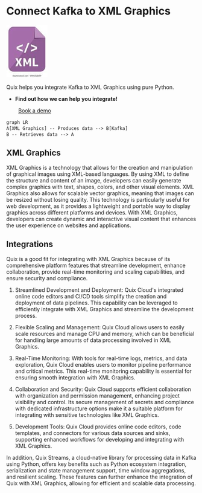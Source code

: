 # Connect Kafka to XML Graphics

![](./images/logo_1.jpg)

Quix helps you integrate Kafka to XML Graphics using pure Python.

<div class="grid cards blog-grid-card" markdown>

- __Find out how we can help you integrate!__

    <a class="md-button md-button--primary" href="https://share.hsforms.com/1iW0TmZzKQMChk0lxd_tGiw4yjw2?__hstc=175542013.2303933fbd746c0ac86d9ccbe9bc9100.1728383268831.1729603416735.1729620918855.31&__hssc=175542013.1.1729620918855&__hsfp=2132701734" target="_blank" style="margin:.5rem;">Book a demo</a>

</div>

```mermaid
graph LR
A[XML Graphics] -- Produces data --> B[Kafka]
B -- Retrieves data --> A
```

## XML Graphics

XML Graphics is a technology that allows for the creation and manipulation of graphical images using XML-based languages. By using XML to define the structure and content of an image, developers can easily generate complex graphics with text, shapes, colors, and other visual elements. XML Graphics also allows for scalable vector graphics, meaning that images can be resized without losing quality. This technology is particularly useful for web development, as it provides a lightweight and portable way to display graphics across different platforms and devices. With XML Graphics, developers can create dynamic and interactive visual content that enhances the user experience on websites and applications.

## Integrations

Quix is a good fit for integrating with XML Graphics because of its comprehensive platform features that streamline development, enhance collaboration, provide real-time monitoring and scaling capabilities, and ensure security and compliance. 

1. Streamlined Development and Deployment: Quix Cloud's integrated online code editors and CI/CD tools simplify the creation and deployment of data pipelines. This capability can be leveraged to efficiently integrate with XML Graphics and streamline the development process.

2. Flexible Scaling and Management: Quix Cloud allows users to easily scale resources and manage CPU and memory, which can be beneficial for handling large amounts of data processing involved in XML Graphics.

3. Real-Time Monitoring: With tools for real-time logs, metrics, and data exploration, Quix Cloud enables users to monitor pipeline performance and critical metrics. This real-time monitoring capability is essential for ensuring smooth integration with XML Graphics.

4. Collaboration and Security: Quix Cloud supports efficient collaboration with organization and permission management, enhancing project visibility and control. Its secure management of secrets and compliance with dedicated infrastructure options make it a suitable platform for integrating with sensitive technologies like XML Graphics.

5. Development Tools: Quix Cloud provides online code editors, code templates, and connectors for various data sources and sinks, supporting enhanced workflows for developing and integrating with XML Graphics.

In addition, Quix Streams, a cloud-native library for processing data in Kafka using Python, offers key benefits such as Python ecosystem integration, serialization and state management support, time window aggregations, and resilient scaling. These features can further enhance the integration of Quix with XML Graphics, allowing for efficient and scalable data processing.

